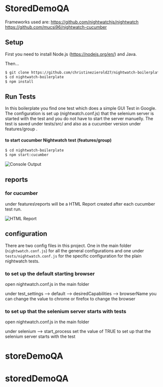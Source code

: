 # StoredDemoQA

Frameworks used are: 
https://github.com/nightwatchjs/nightwatch
https://github.com/mucsi96/nightwatch-cucumber

## Setup

First you need to install Node.js (https://nodejs.org/en/) and Java.

Then...
```sh
$ git clone https://github.com/christinezierold27/nightwatch-boilerplate.git
$ cd nightwatch-boilerplate
$ npm install
```

## Run Tests

In this boilerplate you find one test which does a simple GUI Test in Google. The configuration is set up (nightwatch.conf.js) that the selenium server is started with the test and you do not have to start the server manuelly. The test is saved under tests/src/ and also as a cucumber version under features/group .

#### to start cucumber Nightwatch test (features/group)

```sh
$ cd nightwatch-boilerplate
$ npm start:cucumber
```
![Console Output](./img/cucumber_console_log.jpg)

## reports
### for cucumber
under features\reports will be a HTML Report created after each cucumber test run.

![HTML Report](./img/cucumber_html_report.jpg)

## configuration

There are two config files in this project. One in the main folder (`nightwatch.conf.js`) for all the general configurations and one under `tests/nightwatch.conf.js` for the specific configuration for the plain nightwatch tests.

### to set up the default starting browser
open nightwatch.conf.js in the main folder

under test_settings --> default --> desiredCapabilities --> browserName  you can change the value to chrome or firefox to change the browser

### to set up that the selenium server starts with tests
open nightwatch.conf.js in the main folder

under selenium --> start_process  set the value of TRUE to set up that the selenium server starts with the test


# storeDemoQA
# storedDemoQA
